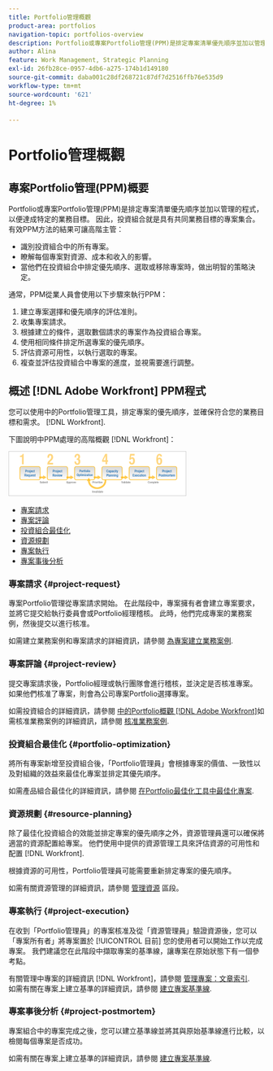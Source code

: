 ```yaml
---
title: Portfolio管理概觀
product-area: portfolios
navigation-topic: portfolios-overview
description: Portfolio或專案Portfolio管理(PPM)是排定專案清單優先順序並加以管理的程式，以便達成特定的業務目標。 投資組合是具有共同業務目標的專案集合。
author: Alina
feature: Work Management, Strategic Planning
exl-id: 26fb28ce-0957-4db6-a275-174b1d149180
source-git-commit: daba001c28df268721c87df7d2516ffb76e535d9
workflow-type: tm+mt
source-wordcount: '621'
ht-degree: 1%

---
```


# Portfolio管理概觀

## 專案Portfolio管理(PPM)概要

Portfolio或專案Portfolio管理(PPM)是排定專案清單優先順序並加以管理的程式，以便達成特定的業務目標。 因此，投資組合就是具有共同業務目標的專案集合。 有效PPM方法的結果可讓高階主管：

* 識別投資組合中的所有專案。
* 瞭解每個專案對資源、成本和收入的影響。
* 當他們在投資組合中排定優先順序、選取或移除專案時，做出明智的策略決定。

通常，PPM從業人員會使用以下步驟來執行PPM：

1. 建立專案選擇和優先順序的評估准則。
1. 收集專案請求。
1. 根據建立的條件，選取數個請求的專案作為投資組合專案。
1. 使用相同條件排定所選專案的優先順序。
1. 評估資源可用性，以執行選取的專案。
1. 複查並評估投資組合中專案的進度，並視需要進行調整。

## 概述 [!DNL Adobe Workfront] PPM程式

您可以使用中的Portfolio管理工具，排定專案的優先順序，並確保符合您的業務目標和需求。 [!DNL Workfront].

下圖說明中PPM處理的高階概觀 [!DNL Workfront]：

![](assets/pm1-350x88.png)

* [專案請求](#project-request)
* [專案評論](#project-review)
* [投資組合最佳化](#portfolio-optimization)
* [資源規劃](#resource-planning)
* [專案執行](#project-execution)
* [專案事後分析](#project-postmortem)

### 專案請求 {#project-request}

專案Portfolio管理從專案請求開始。 在此階段中，專案擁有者會建立專案要求，並將它提交給執行委員會或Portfolio經理稽核。 此時，他們完成專案的業務案例，然後提交以進行核准。

如需建立業務案例和專案請求的詳細資訊，請參閱 [為專案建立業務案例](../../../manage-work/projects/define-a-business-case/create-business-case.md).

### 專案評論 {#project-review}

提交專案請求後，Portfolio經理或執行團隊會進行稽核，並決定是否核准專案。 如果他們核准了專案，則會為公司專案Portfolio選擇專案。

如需投資組合的詳細資訊，請參閱 [中的Portfolio概觀 [!DNL Adobe Workfront]](../../../manage-work/portfolios/portfolios-overview/portfolio-overview.md)如需核准業務案例的詳細資訊，請參閱 [核准業務案例](../../../manage-work/projects/define-a-business-case/approve-business-case.md).

### 投資組合最佳化 {#portfolio-optimization}

將所有專案新增至投資組合後，「Portfolio管理員」會根據專案的價值、一致性以及對組織的效益來最佳化專案並排定其優先順序。

如需產品組合最佳化的詳細資訊，請參閱 [在Portfolio最佳化工具中最佳化專案](../../../manage-work/portfolios/portfolio-optimizer/optimize-projects-in-portfolio-optimizer.md).

### 資源規劃 {#resource-planning}

除了最佳化投資組合的效能並排定專案的優先順序之外，資源管理員還可以確保將適當的資源配置給專案。 他們使用中提供的資源管理工具來評估資源的可用性和配置 [!DNL Workfront].

根據資源的可用性，Portfolio管理員可能需要重新排定專案的優先順序。

如需有關資源管理的詳細資訊，請參閱 [管理資源](../../../resource-mgmt/manage-resources.md) 區段。

### 專案執行 {#project-execution}

在收到「Portfolio管理員」的專案核准及從「資源管理員」驗證資源後，您可以「專案所有者」將專案置於 [!UICONTROL 目前] 您的使用者可以開始工作以完成專案。 我們建議您在此階段中擷取專案的基準線，讓專案在原始狀態下有一個參考點。

有關管理中專案的詳細資訊 [!DNL Workfront]，請參閱 [管理專案：文章索引](../../../manage-work/projects/manage-projects/manage-projects-overview.md).\
如需有關在專案上建立基準的詳細資訊，請參閱 [建立專案基準線](../../../manage-work/projects/create-projects/create-baselines.md).

### 專案事後分析 {#project-postmortem}

專案組合中的專案完成之後，您可以建立基準線並將其與原始基準線進行比較，以檢閱每個專案是否成功。

如需有關在專案上建立基準的詳細資訊，請參閱 [建立專案基準線](../../../manage-work/projects/create-projects/create-baselines.md).
